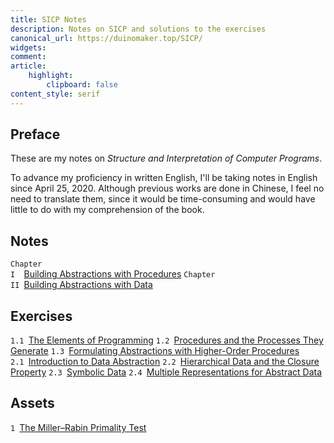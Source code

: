 ```yaml
---
title: SICP Notes
description: Notes on SICP and solutions to the exercises
canonical_url: https://duinomaker.top/SICP/
widgets:
comment:
article:
    highlight:
        clipboard: false
content_style: serif
---
```


## Preface

These are my notes on *Structure and Interpretation of Computer Programs*.

To advance my proficiency in written English, I'll be taking notes in English since April 25, 2020. Although previous works are done in Chinese, I feel no need to translate them, since it would be time-consuming and would have little to do with my comprehension of the book.

## Notes

<code class="rigid">Chapter I&nbsp;&nbsp;</code><a href="/SICP/notes/1/" target="_self">Building Abstractions with Procedures</a>
<code class="rigid">Chapter II&nbsp;</code><a href="/SICP/notes/2/" target="_self">Building Abstractions with Data</a>
<!-- <code class="rigid">Chapter III&nbsp;</code>Modularity, Objects, and State
<code class="rigid">Chapter IV&nbsp;&nbsp;</code>Metalinguistic Abstraction
<code class="rigid">Chapter V&nbsp;&nbsp;&nbsp;</code>Computing with Register Machines -->

## Exercises

<code class="rigid">1.1&nbsp;</code><a href="/SICP/exercises/1-1/" target="_self">The Elements of Programming</a>
<code class="rigid">1.2&nbsp;</code><a href="/SICP/exercises/1-2/" target="_self">Procedures and the Processes They Generate</a>
<code class="rigid">1.3&nbsp;</code><a href="/SICP/exercises/1-3/" target="_self">Formulating Abstractions with Higher-Order Procedures</a>
<code class="rigid">2.1&nbsp;</code><a href="/SICP/exercises/2-1/" target="_self">Introduction to Data Abstraction</a>
<code class="rigid">2.2&nbsp;</code><a href="/SICP/exercises/2-2/" target="_self">Hierarchical Data and the Closure Property</a>
<code class="rigid">2.3&nbsp;</code><a href="/SICP/exercises/2-3/" target="_self">Symbolic Data</a>
<code class="rigid">2.4&nbsp;</code><a href="/SICP/exercises/2-4/" target="_self">Multiple Representations for Abstract Data</a>
<!-- <code class="rigid">2.5&nbsp;</code><a href="/SICP/exercises/2-5/" target="_self">Systems with Generic Operations</a> -->

## Assets

<code class="rigid">1&nbsp;</code><a href="/SICP/assets/miller-rabin/" target="_self">The Miller–Rabin Primality Test</a>